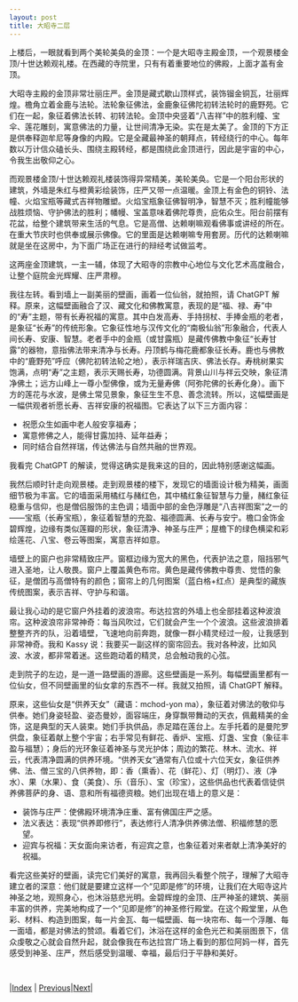 ```yaml
---
layout: post
title: 大昭寺二层
---
```


上楼后，一眼就看到两个美轮美奂的金顶：一个是大昭寺主殿金顶，一个观景楼金顶/十世达赖观礼楼。在西藏的寺院里，只有有着重要地位的佛殿，上面才盖有金顶。

大昭寺主殿的金顶非常壮丽庄严。金顶是藏式歇山顶样式，装饰镏金铜瓦，壮丽辉煌。檐角立着金鹿与法轮。法轮象征佛法，金鹿象征佛陀初转法轮时的鹿野苑。它们在一起，象征着佛法长转、初转法轮。金顶中央竖着“八吉祥”中的胜利幢、宝伞、莲花雕刻，寓意佛法的力量，让世间清净无染。实在是太美了。金顶的下方正是供奉释迦牟尼等身像的内殿。它是全藏最神圣的朝拜点，转经绕行的中心。每年数以万计信众磕长头、围绕主殿转经，都是围绕此金顶进行，因此是宇宙的中心，令我生出敬仰之心。

而观景楼金顶/十世达赖观礼楼装饰得异常精美，美轮美奂。它是一个阳台形状的建筑，外墙是朱红与橙黄彩绘装饰，庄严又带一点温暖。金顶上有金色的铜铃、法幢、火焰宝瓶等藏式吉祥物雕塑。火焰宝瓶象征佛智明净，智慧不灭；胜利幢能够战胜烦恼、守护佛法的胜利；幡幔、宝盖意味着佛陀尊贵，庇佑众生。阳台前摆有花盆，给整个建筑带来生活的气息。它是高僧、达赖喇嘛观看佛事或讲经的所在。在重大节庆时也供奉或展示佛像。它的里面是达赖喇嘛专用套房。历代的达赖喇嘛就是坐在这房中，为下面广场正在进行的辩经考试做监考。

这两座金顶建筑，一主一辅，体现了大昭寺的宗教中心地位与文化艺术高度融合，让整个庭院金光辉耀、庄严肃穆。

我往左转。看到墙上一副美丽的壁画，画着一位仙翁，就拍照，请 ChatGPT 解释。原来，这幅壁画融合了汉、藏文化和佛教寓意，表现的是“福、禄、寿”中的“寿”主题，带有长寿祝福的寓意。其中白发高寿、手持拐杖、手捧金瓶的老者，是象征“长寿”的传统形象。它象征性地与汉传文化的“南极仙翁”形象融合，代表人间长寿、安康、智慧。老者手中的金瓶（或甘露瓶）是藏传佛教中象征“长寿甘露”的器物，意指佛法带来清净与长寿。丹顶鹤与梅花鹿都象征长寿。鹿也与佛教中的“鹿野苑”呼应（佛陀初转法轮之地），表示祥瑞吉庆、佛法长存。寿桃树果实饱满，点明“寿”之主题，表示天赐长寿，功德圆满。背景山川与祥云交映，象征清净佛土；远方山峰上一尊小型佛像，或为无量寿佛（阿弥陀佛的长寿化身）。画下方的莲花与水波，是佛土常见景象，象征生生不息、善念流转。所以，这幅壁画是一幅供观者祈愿长寿、吉祥安康的祝福图。它表达了以下三方面内容：
* 祝愿众生如画中老人般安享福寿；
* 寓意修佛之人，能得甘露加持、延年益寿；
* 同时结合自然祥瑞，传达佛法与自然共融的世界观。

我看完 ChatGPT 的解读，觉得这确实是我来这的目的，因此特别感谢这幅画。

我然后顺时针走向观景楼。走到观景楼的楼下，发现它的墙面设计极为精美，画面细节极为丰富。它的墙面采用橘红与赭红色，其中橘红象征智慧与力量，赭红象征稳重与信仰，也是僧侣服饰的主色调；墙面中部的金色浮雕是“八吉祥图案”之一的——宝瓶（长寿宝瓶），象征着智慧的充盈、福德圆满、长寿与安宁。檐口金饰金碧辉煌，边缘有类似莲瓣的形状，象征清净、神圣与庄严；屋檐下的绿色横梁和彩绘莲花、八宝、卷云等图案，寓意吉祥如意。

墙壁上的窗户也非常精致庄严。窗框边缘为宽大的黑色，代表护法之意，阻挡邪气进入圣地，让人敬畏。窗户上覆盖黄色布帘。黄色是藏传佛教中尊贵、觉悟的象征，是僧团与高僧特有的颜色；窗帘上的几何图案（蓝白格+红点）是典型的藏族传统图案，表示吉祥、守护与和谐。

最让我心动的是它窗户外挂着的波浪帘。布达拉宫的外墙上也全部挂着这种波浪帘。这种波浪帘非常神奇：每当风吹过，它们就会产生一个个波浪。这些波浪排着整整齐齐的队，沿着墙壁，飞速地向前奔跑，就像一群小精灵经过一般，让我感到非常神奇。我和 Kassy 说：我要买一副这样的窗帘回去。我对各种波，比如风波、水波，都非常着迷。这些跑动着的精灵，总会触动我的心弦。

走到院子的左边，是一道一路壁画的游廊。这些壁画是一系列。每幅壁画里都有一位仙女，但不同壁画里的仙女拿的东西不一样。我就又拍照，请 ChatGPT 解释。

原来，这些仙女是“供养天女”（藏语：mchod-yon ma），象征着对佛法的敬仰与供奉。她们身姿轻盈、姿态曼妙，面容端庄，身穿飘带舞动的天衣，佩戴精美的金饰，这是典型的天人装束。她们手执供品，赤足踏在莲台上。左手托着的是曼陀罗供盘，象征着献上整个宇宙；右手常见有鲜花、香炉、宝瓶、灯盏、宝食（象征丰盈与福慧）；身后的光环象征着神圣与灵光护体；周边的繁花、林木、流水、祥云，代表清净圆满的供养环境。“供养天女”通常有八位或十六位天女，象征供养佛、法、僧三宝的八供养物，即：香（熏香）、花（鲜花）、灯（明灯）、液（净水）、果（水果）、食（美食）、乐（音乐）、宝（珍宝），这些供品也代表着信徒供养佛菩萨的身、语、意和所有福德资粮。她们出现在墙上的意义是：
* 装饰与庄严：使佛殿环境清净庄重、富有佛国庄严之感。
* 法义表达：表现“供养即修行”，表达修行人清净供养佛法僧、积福修慧的愿望。
* 迎宾与祝福：天女面向来访者，有迎宾之意，也象征着对来者献上清净美好的祝福。

看完这些美好的壁画，读完它们美好的寓意，我再回头看整个院子，理解了大昭寺建立者的深意：他们就是要建立这样一个“见即是修”的环境，让我们在大昭寺这片神圣之地，观照身心，也沐浴慈悲光明。金碧辉煌的金顶、庄严神圣的建筑、美丽丰富的供养，完美地构成了一个“见即是修”的神圣修行殿堂。在这个殿堂里，从色彩、材料、构造到图案，每一片金瓦、每一幅壁画、每一块帘布、每一个浮雕、每一面墙，都是对佛法的赞颂。看着它们，沐浴在这样的金色光芒和美丽图景下，信众虔敬之心就会自然升起，就会像我在布达拉宫广场上看到的那位阿妈一样，首先感受到神圣、庄严，然后感受到温暖、幸福，最后归于平静和美好。

<br/>

|[Index](../) | [Previous](19-in-dazhao)|[Next](21-tanchen)|

